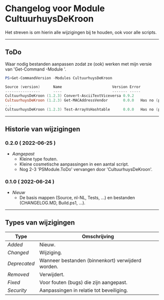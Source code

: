 # Changelog voor Module CultuurhuysDeKroon

Het streven is om hierin alle wijzigingen bij te houden, ook voor alle scripts.

---

## ToDo

Waar nodig bestanden aanpassen zodat ze (ook) werken met mijn versie van 'Get-Command -Module <modulenaam>'.

```PowerShell
PS>Get-CommandVersion -Modules CultuurhuysDeKroon

Source (version)      Name                       Version Error
----------------      ----                       ------- -----
CultuurhuysDeKroon (1.2.3) Convert-AsciiTextViceversa 0.9.2
CultuurhuysDeKroon (1.2.3) Get-MACAddressVendor       0.0.0   Has no (proper) parameter "Version".
...
CultuurhuysDeKroon (1.2.3) Test-ArrayVsHashtable      0.0.0   Has no (proper) parameter "Version".
```

---

## Historie van wijzigingen

### 0.2.0 ( 2022-06-25 )

* _Aangepast_
  * Kleine type fouten.
  * Kleine cosmetische aanpassingen in een aantal script.
  * Nog 2-3 'PSModule.ToDo' vervangen door 'CultuurhuysDeKroon'.

### 0.1.0 ( 2022-06-24 )

* _Nieuw_
  * De basis mappen (Source, nl-NL, Tests, ...) en bestanden (CHANGELOG.MD, Build.ps1, ...).

---

## Types van wijzigingen

Type | Omschrijving
----- | -----
_Added_ | Nieuw.
_Changed_ | Wijziging.
_Deprecated_ | Wanneer bestanden (binnenkort) verwijderd worden.
_Removed_ | Verwijdert.
_Fixed_ | Voor fouten (bugs) die zijn aangepast.
_Security_ | Aanpassingen in relatie tot beveiliging.
